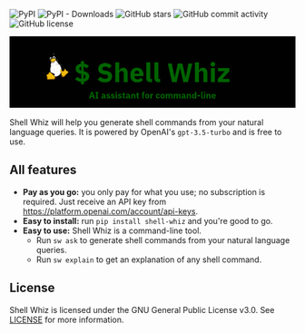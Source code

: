 ![PyPI](https://img.shields.io/pypi/v/shell-whiz)
![PyPI - Downloads](https://img.shields.io/pypi/dm/shell-whiz)
![GitHub stars](https://img.shields.io/github/stars/beimzhan/shell-whiz)
![GitHub commit activity](https://img.shields.io/github/commit-activity/m/beimzhan/shell-whiz)
![GitHub license](https://img.shields.io/github/license/beimzhan/shell-whiz)

<p align="center">
    <img src="./images/shell-whiz.png">
</p>

Shell Whiz will help you generate shell commands from your natural language queries. It is powered by OpenAI's `gpt-3.5-turbo` and is free to use.

## All features
- **Pay as you go:** you only pay for what you use; no subscription is required. Just receive an API key from https://platform.openai.com/account/api-keys.
- **Easy to install:** run `pip install shell-whiz` and you're good to go.
- **Easy to use:** Shell Whiz is a command-line tool.
    - Run `sw ask` to generate shell commands from your natural language queries.
    - Run `sw explain` to get an explanation of any shell command.

## License
Shell Whiz is licensed under the GNU General Public License v3.0. See [LICENSE](LICENSE) for more information.
